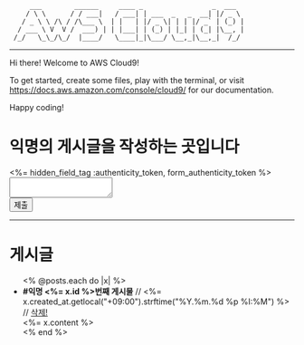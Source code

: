         ___        ______     ____ _                 _  ___  
        / \ \      / / ___|   / ___| | ___  _   _  __| |/ _ \ 
       / _ \ \ /\ / /\___ \  | |   | |/ _ \| | | |/ _` | (_) |
      / ___ \ V  V /  ___) | | |___| | (_) | |_| | (_| |\__, |
     /_/   \_\_/\_/  |____/   \____|_|\___/ \__,_|\__,_|  /_/ 
 ----------------------------------------------------------------- 


Hi there! Welcome to AWS Cloud9!

To get started, create some files, play with the terminal,
or visit https://docs.aws.amazon.com/console/cloud9/ for our documentation.

Happy coding!



<h1>익명의 게시글을 작성하는 곳입니다</h1>

<form action='/create' method='post'>
    <%= hidden_field_tag :authenticity_token, form_authenticity_token %>
    <textarea type="text" name="post_content"></textarea> <br>
    <input type="submit" value="제출">
</form>

---------------------------------------------------------------------------------

<h1>게시글</h1>
<p> <ul id="posts">
    <% @posts.each do |x| %>
    <li><strong>#익명 <%= x.id %>번째 게시물</strong>
    // <%= x.created_at.getlocal("+09:00").strftime("%Y.%m.%d %p %I:%M") %>
    // <a href = '/destroy/<%=x.id%>'>삭제!</a> <br>
    <%= x.content %> <br> </li>
    <% end %>
</ul> </p>